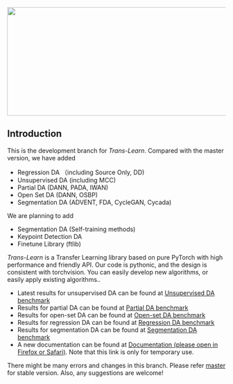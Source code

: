 <img width="550" height="250" src="https://github.com/thuml/Transfer-Learning-Library/blob/dev/TransLearn.png"/>

## Introduction

This is the development branch for *Trans-Learn*. 
Compared with the master version, we have added

- Regression DA （including Source Only, DD)
- Unsupervised DA (including MCC)
- Partial DA (DANN, PADA, IWAN)
- Open Set DA (DANN, OSBP)
- Segmentation DA (ADVENT, FDA, CycleGAN, Cycada)

We are planning to add
- Segmentation DA (Self-training methods)
- Keypoint Detection DA
- Finetune Library (ftlib)


*Trans-Learn* is a Transfer Learning library based on pure PyTorch with high performance and friendly API. 
Our code is pythonic, and the design is consistent with torchvision. You can easily develop new algorithms, or easily apply existing algorithms..

- Latest results for unsupervised DA can be found at [Unsupervised DA benchmark](https://github.com/thuml/Transfer-Learning-Library/blob/dev/docs/dalib/benchmarks/unsupervised_da.rst)
- Results for partial DA can be found at [Partial DA benchmark](https://github.com/thuml/Transfer-Learning-Library/blob/dev/docs/dalib/benchmarks/partial_da.rst)
- Results for open-set DA can be found at [Open-set DA benchmark](https://github.com/thuml/Transfer-Learning-Library/blob/dev/docs/dalib/benchmarks/open_set_da.rst)
- Results for regression DA can be found at [Regression DA benchmark](https://github.com/thuml/Transfer-Learning-Library/blob/dev/docs/dalib/benchmarks/regression_da.rst)
- Results for segmentation DA can be found at [Segmentation DA benchmark](https://github.com/thuml/Transfer-Learning-Library/blob/dev/docs/dalib/benchmarks/segmentation_da.rst)
- A new documentation can be found at [Documentation (please open in Firefox or Safari)](http://microhhh.com/). Note that this link is only for temporary use.

There might be many errors and changes in this branch. Please refer [master](https://github.com/thuml/Transfer-Learning-Library) for stable version. Also, any suggestions are welcome!

